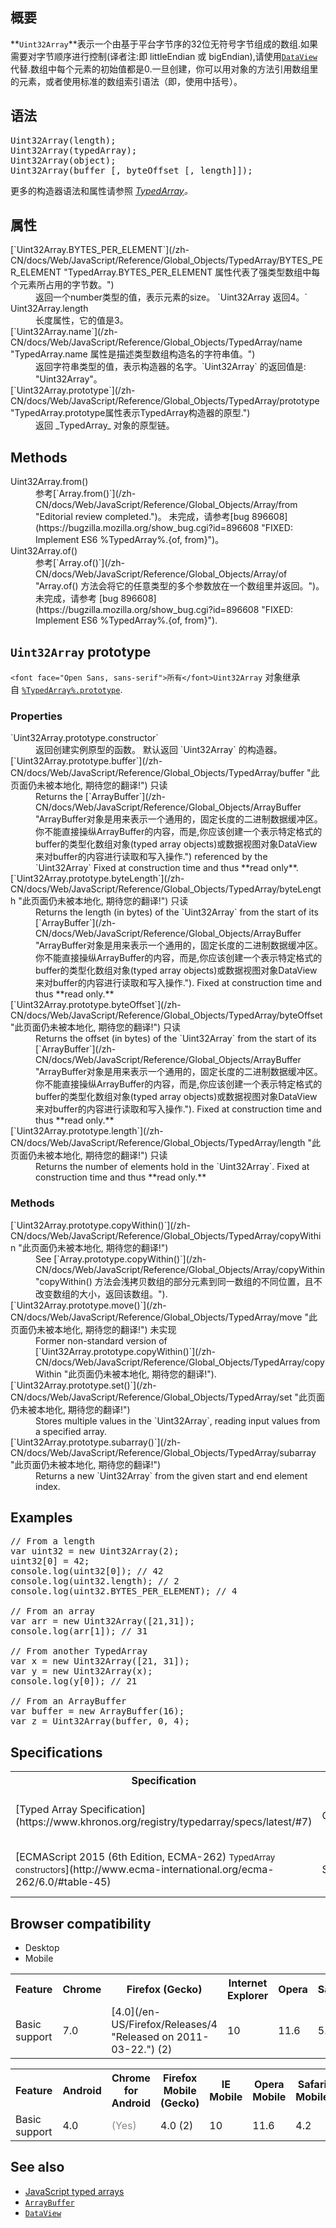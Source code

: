 ## 概要

**`Uint32Array`**表示一个由基于平台字节序的32位无符号字节组成的数组.如果需要对字节顺序进行控制(译者注:即 littleEndian 或 bigEndian),请使用[`DataView`](/zh-CN/docs/Web/JavaScript/Reference/Global_Objects/DataView "DataView视图提供了一个与平台中字节在内存中的排列顺序(字节序)无关的从ArrayBuffer读写多数字类型的底层接口.")代替.数组中每个元素的初始值都是0.一旦创建，你可以用对象的方法引用数组里的元素，或者使用标准的数组索引语法（即，使用中括号）。

## 语法

<pre class="syntaxbox">Uint32Array(length);
Uint32Array(typedArray);
Uint32Array(object);
Uint32Array(buffer [, byteOffset [, length]]);</pre>

更多的构造器语法和属性请参照 _[TypedArray](/en-US/docs/Web/JavaScript/Reference/Global_Objects/TypedArray#Syntax)。_

## 属性

<dl>

<dt>[`Uint32Array.BYTES_PER_ELEMENT`](/zh-CN/docs/Web/JavaScript/Reference/Global_Objects/TypedArray/BYTES_PER_ELEMENT "TypedArray.BYTES_PER_ELEMENT 属性代表了强类型数组中每个元素所占用的字节数。")</dt>

<dd>返回一个number类型的值，表示元素的size。 `Uint32Array 返回4。`</dd>

<dt>Uint32Array.length</dt>

<dd>长度属性，它的值是3。</dd>

<dt>[`Uint32Array.name`](/zh-CN/docs/Web/JavaScript/Reference/Global_Objects/TypedArray/name "TypedArray.name 属性是描述类型数组构造名的字符串值。")</dt>

<dd>返回字符串类型的值，表示构造器的名字。`Uint32Array` 的返回值是: "Uint32Array"。</dd>

<dt>[`Uint32Array.prototype`](/zh-CN/docs/Web/JavaScript/Reference/Global_Objects/TypedArray/prototype "TypedArray.prototype属性表示TypedArray构造器的原型.")</dt>

<dd>返回 _TypedArray_ 对象的原型链。</dd>

</dl>

## Methods

<dl>

<dt>Uint32Array.from()</dt>

<dd>参考[`Array.from()`](/zh-CN/docs/Web/JavaScript/Reference/Global_Objects/Array/from "Editorial review completed.")。 未完成，请参考[bug 896608](https://bugzilla.mozilla.org/show_bug.cgi?id=896608 "FIXED: Implement ES6 %TypedArray%.{of, from}")。</dd>

<dt>Uint32Array.of()</dt>

<dd>参考[`Array.of()`](/zh-CN/docs/Web/JavaScript/Reference/Global_Objects/Array/of "Array.of() 方法会将它的任意类型的多个参数放在一个数组里并返回。")。未完成，请参考 [bug 896608](https://bugzilla.mozilla.org/show_bug.cgi?id=896608 "FIXED: Implement ES6 %TypedArray%.{of, from}").</dd>

</dl>

## `Uint32Array` prototype

`<font face="Open Sans, sans-serif">所有</font>Uint32Array` 对象继承自 [`%TypedArray%.prototype`](/zh-CN/docs/Web/JavaScript/Reference/Global_Objects/TypedArray/prototype "TypedArray.prototype属性表示TypedArray构造器的原型.").

### Properties

<dl>

<dt>`Uint32Array.prototype.constructor`</dt>

<dd>返回创建实例原型的函数。 默认返回 `Uint32Array` 的构造器。</dd>

<dt>[`Uint32Array.prototype.buffer`](/zh-CN/docs/Web/JavaScript/Reference/Global_Objects/TypedArray/buffer "此页面仍未被本地化, 期待您的翻译!") <span title="该属性的值无法更改" class="inlineIndicator readOnly readOnlyInline">只读</span></dt>

<dd>Returns the [`ArrayBuffer`](/zh-CN/docs/Web/JavaScript/Reference/Global_Objects/ArrayBuffer "ArrayBuffer对象是用来表示一个通用的，固定长度的二进制数据缓冲区。你不能直接操纵ArrayBuffer的内容，而是,你应该创建一个表示特定格式的buffer的类型化数组对象(typed array objects)或数据视图对象DataView 来对buffer的内容进行读取和写入操作.") referenced by the `Uint32Array` Fixed at construction time and thus **read only**.</dd>

<dt>[`Uint32Array.prototype.byteLength`](/zh-CN/docs/Web/JavaScript/Reference/Global_Objects/TypedArray/byteLength "此页面仍未被本地化, 期待您的翻译!") <span title="该属性的值无法更改" class="inlineIndicator readOnly readOnlyInline">只读</span></dt>

<dd>Returns the length (in bytes) of the `Uint32Array` from the start of its [`ArrayBuffer`](/zh-CN/docs/Web/JavaScript/Reference/Global_Objects/ArrayBuffer "ArrayBuffer对象是用来表示一个通用的，固定长度的二进制数据缓冲区。你不能直接操纵ArrayBuffer的内容，而是,你应该创建一个表示特定格式的buffer的类型化数组对象(typed array objects)或数据视图对象DataView 来对buffer的内容进行读取和写入操作."). Fixed at construction time and thus **read only.**</dd>

<dt>[`Uint32Array.prototype.byteOffset`](/zh-CN/docs/Web/JavaScript/Reference/Global_Objects/TypedArray/byteOffset "此页面仍未被本地化, 期待您的翻译!") <span title="该属性的值无法更改" class="inlineIndicator readOnly readOnlyInline">只读</span></dt>

<dd>Returns the offset (in bytes) of the `Uint32Array` from the start of its [`ArrayBuffer`](/zh-CN/docs/Web/JavaScript/Reference/Global_Objects/ArrayBuffer "ArrayBuffer对象是用来表示一个通用的，固定长度的二进制数据缓冲区。你不能直接操纵ArrayBuffer的内容，而是,你应该创建一个表示特定格式的buffer的类型化数组对象(typed array objects)或数据视图对象DataView 来对buffer的内容进行读取和写入操作."). Fixed at construction time and thus **read only.**</dd>

<dt>[`Uint32Array.prototype.length`](/zh-CN/docs/Web/JavaScript/Reference/Global_Objects/TypedArray/length "此页面仍未被本地化, 期待您的翻译!") <span title="该属性的值无法更改" class="inlineIndicator readOnly readOnlyInline">只读</span></dt>

<dd>Returns the number of elements hold in the `Uint32Array`. Fixed at construction time and thus **read only.**</dd>

</dl>

### Methods

<dl>

<dt>[`Uint32Array.prototype.copyWithin()`](/zh-CN/docs/Web/JavaScript/Reference/Global_Objects/TypedArray/copyWithin "此页面仍未被本地化, 期待您的翻译!")</dt>

<dd>See [`Array.prototype.copyWithin()`](/zh-CN/docs/Web/JavaScript/Reference/Global_Objects/Array/copyWithin "copyWithin() 方法会浅拷贝数组的部分元素到同一数组的不同位置，且不改变数组的大小，返回该数组。").</dd>

<dt>[`Uint32Array.prototype.move()`](/zh-CN/docs/Web/JavaScript/Reference/Global_Objects/TypedArray/move "此页面仍未被本地化, 期待您的翻译!") <span title="This API has not been standardized."></span><span class="inlineIndicator unimplemented unimplementedInline">未实现</span></dt>

<dd>Former non-standard version of [`Uint32Array.prototype.copyWithin()`](/zh-CN/docs/Web/JavaScript/Reference/Global_Objects/TypedArray/copyWithin "此页面仍未被本地化, 期待您的翻译!").</dd>

<dt>[`Uint32Array.prototype.set()`](/zh-CN/docs/Web/JavaScript/Reference/Global_Objects/TypedArray/set "此页面仍未被本地化, 期待您的翻译!")</dt>

<dd>Stores multiple values in the `Uint32Array`, reading input values from a specified array.</dd>

<dt>[`Uint32Array.prototype.subarray()`](/zh-CN/docs/Web/JavaScript/Reference/Global_Objects/TypedArray/subarray "此页面仍未被本地化, 期待您的翻译!")</dt>

<dd>Returns a new `Uint32Array` from the given start and end element index.</dd>

</dl>

## Examples

<pre class="brush: js">// From a length
var uint32 = new Uint32Array(2);
uint32[0] = 42;
console.log(uint32[0]); // 42
console.log(uint32.length); // 2
console.log(uint32.BYTES_PER_ELEMENT); // 4

// From an array
var arr = new Uint32Array([21,31]);
console.log(arr[1]); // 31

// From another TypedArray
var x = new Uint32Array([21, 31]);
var y = new Uint32Array(x);
console.log(y[0]); // 21

// From an ArrayBuffer
var buffer = new ArrayBuffer(16);
var z = Uint32Array(buffer, 0, 4);
</pre>

## Specifications

<table class="standard-table">

<tbody>

<tr>

<th scope="col">Specification</th>

<th scope="col">Status</th>

<th scope="col">Comment</th>

</tr>

<tr>

<td>[Typed Array Specification](https://www.khronos.org/registry/typedarray/specs/latest/#7)</td>

<td>Obsolete</td>

<td><span><span>Superseded by ECMAScript 6.</span></span></td>

</tr>

<tr>

<td>[ECMAScript 2015 (6th Edition, ECMA-262)  
<small lang="zh-CN">TypedArray constructors</small>](http://www.ecma-international.org/ecma-262/6.0/#table-45)</td>

<td><span class="spec-Standard">Standard</span></td>

<td>Initial definition in an ECMA standard.</td>

</tr>

</tbody>

</table>

## Browser compatibility

<div class="htab"><a name="AutoCompatibilityTable" id="AutoCompatibilityTable"></a>

*   <a>Desktop</a>
*   <a>Mobile</a>

</div>

<div id="compat-desktop">

<table class="compat-table">

<tbody>

<tr>

<th>Feature</th>

<th>Chrome</th>

<th>Firefox (Gecko)</th>

<th>Internet Explorer</th>

<th>Opera</th>

<th>Safari</th>

</tr>

<tr>

<td>Basic support</td>

<td>7.0</td>

<td>[4.0](/en-US/Firefox/Releases/4 "Released on 2011-03-22.") (2)</td>

<td>10</td>

<td>11.6</td>

<td>5.1</td>

</tr>

</tbody>

</table>

</div>

<div id="compat-mobile">

<table class="compat-table">

<tbody>

<tr>

<th>Feature</th>

<th>Android</th>

<th>Chrome for Android</th>

<th>Firefox Mobile (Gecko)</th>

<th>IE Mobile</th>

<th>Opera Mobile</th>

<th>Safari Mobile</th>

</tr>

<tr>

<td>Basic support</td>

<td>4.0</td>

<td><span title="Please update this with the earliest version of support." style="color: #888;">(Yes)</span></td>

<td>4.0 (2)</td>

<td>10</td>

<td>11.6</td>

<td>4.2</td>

</tr>

</tbody>

</table>

</div>

## See also

*   [JavaScript typed arrays](/en-US/docs/Web/JavaScript/Typed_arrays "en/JavaScript typed arrays")
*   [`ArrayBuffer`](/zh-CN/docs/Web/JavaScript/Reference/Global_Objects/ArrayBuffer "ArrayBuffer对象是用来表示一个通用的，固定长度的二进制数据缓冲区。你不能直接操纵ArrayBuffer的内容，而是,你应该创建一个表示特定格式的buffer的类型化数组对象(typed array objects)或数据视图对象DataView 来对buffer的内容进行读取和写入操作.")
*   [`DataView`](/zh-CN/docs/Web/JavaScript/Reference/Global_Objects/DataView "DataView视图提供了一个与平台中字节在内存中的排列顺序(字节序)无关的从ArrayBuffer读写多数字类型的底层接口.")